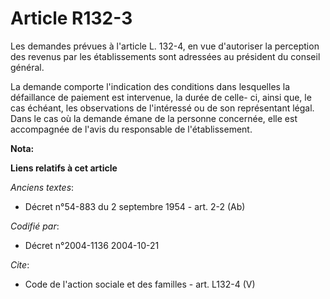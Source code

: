 # Article R132-3

Les demandes prévues à l'article L. 132-4, en vue d'autoriser la perception des revenus par les établissements sont adressées
au président du conseil général. 

La demande comporte l'indication des conditions dans lesquelles la défaillance de paiement est intervenue, la durée de celle-
ci, ainsi que, le cas échéant, les observations de l'intéressé ou de son représentant légal. Dans le cas où la demande émane
de la personne concernée, elle est accompagnée de l'avis du responsable de l'établissement.

**Nota:**



**Liens relatifs à cet article**

_Anciens textes_:

  - Décret n°54-883 du 2 septembre 1954 - art. 2-2 (Ab)

_Codifié par_:

  - Décret n°2004-1136 2004-10-21

_Cite_:

  - Code de l'action sociale et des familles - art. L132-4 (V)
